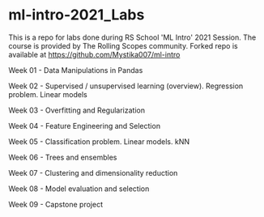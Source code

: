 # ml-intro-2021_Labs

This is a repo for labs done during RS School 'ML Intro' 2021 Session. The course is provided by The Rolling Scopes community.
Forked repo is available at https://github.com/Mystika007/ml-intro 

Week 01 - Data Manipulations in Pandas

Week 02 - Supervised / unsupervised learning (overview). Regression problem. Linear models

Week 03 - Overfitting and Regularization

Week 04 - Feature Engineering and Selection

Week 05 - Classification problem. Linear models. kNN

Week 06 - Trees and ensembles

Week 07 - Clustering and dimensionality reduction

Week 08 - Model evaluation and selection

Week 09 - Capstone project
